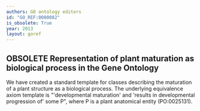 ```yaml
---
authors: GO ontology editors
id: "GO_REF:0000082"
is_obsolete: True
year: 2013
layout: goref
---
```


## OBSOLETE Representation of plant maturation as biological process in the Gene Ontology

We have created a standard template for classes describing the maturation of a plant structure as a biological process. The underlying equivalence axiom template is "'developmental maturation' and 'results in developmental progression of' some P", where P is a plant anatomical entity (PO:0025131).
